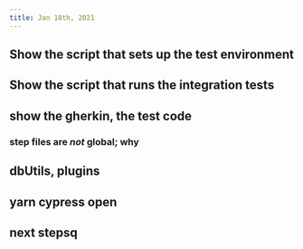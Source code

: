 ```yaml
---
title: Jan 18th, 2021
---
```


## Show the script that sets up the test environment
## Show the script that runs the integration tests
## show the gherkin, the test code
### step files are *not* global; why
## dbUtils, plugins
## yarn cypress open
## next stepsq
